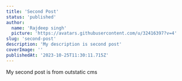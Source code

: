 ```yaml
---
title: 'Second Post'
status: 'published'
author:
  name: 'Rajdeep singh'
  picture: 'https://avatars.githubusercontent.com/u/32416397?v=4'
slug: 'second-post'
description: 'My description is second post'
coverImage: ''
publishedAt: '2023-10-25T11:30:11.715Z'
---
```


My second post is from outstatic cms

